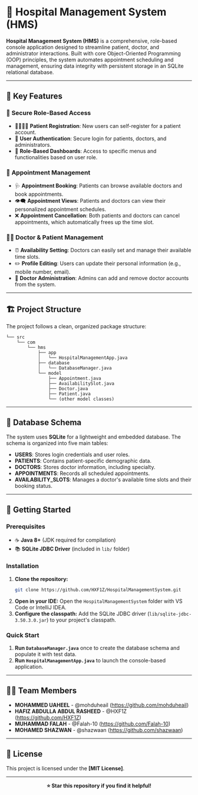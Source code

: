 # 🏥 Hospital Management System (HMS)

**Hospital Management System (HMS)** is a comprehensive, role-based console application designed to streamline patient, doctor, and administrator interactions. Built with core Object-Oriented Programming (OOP) principles, the system automates appointment scheduling and management, ensuring data integrity with persistent storage in an SQLite relational database.

---

## 🚀 Key Features

### 🔐 **Secure Role-Based Access**
- 👨‍👩‍👧‍👦 **Patient Registration**: New users can self-register for a patient account.
- 🔑 **User Authentication**: Secure login for patients, doctors, and administrators.
- 🚪 **Role-Based Dashboards**: Access to specific menus and functionalities based on user role.

### 📅 **Appointment Management**
- 🩺 **Appointment Booking**: Patients can browse available doctors and book appointments.
- 👁️‍🗨️ **Appointment Views**: Patients and doctors can view their personalized appointment schedules.
- ❌ **Appointment Cancellation**: Both patients and doctors can cancel appointments, which automatically frees up the time slot.

### 👨‍⚕️ **Doctor & Patient Management**
- ⏰ **Availability Setting**: Doctors can easily set and manage their available time slots.
- ✏️ **Profile Editing**: Users can update their personal information (e.g., mobile number, email).
- 📝 **Doctor Administration**: Admins can add and remove doctor accounts from the system.

---

## 🏗️ Project Structure

The project follows a clean, organized package structure: 
```
└── src
    └── com
        └── hms
            ├── app
            │   └── HospitalManagementApp.java
            ├── database
            │   └── DatabaseManager.java
            └── model
                ├── Appointment.java
                ├── AvailabilitySlot.java
                ├── Doctor.java
                ├── Patient.java
                └── (other model classes)
```                                                                                                                                                                  
---

## 💾 Database Schema

The system uses **SQLite** for a lightweight and embedded database. The schema is organized into five main tables:

* **USERS**: Stores login credentials and user roles.
* **PATIENTS**: Contains patient-specific demographic data.
* **DOCTORS**: Stores doctor information, including specialty.
* **APPOINTMENTS**: Records all scheduled appointments.
* **AVAILABILITY_SLOTS**: Manages a doctor's available time slots and their booking status.

---

## 🚀 Getting Started

### Prerequisites
- ☕ **Java 8+** (JDK required for compilation)
- 📚 **SQLite JDBC Driver** (included in `lib/` folder)

### Installation
1.  **Clone the repository:**
    ```bash
    git clone https://github.com/HXF1Z/HospitalManagementSystem.git
    ```
2.  **Open in your IDE:** Open the `HospitalManagementSystem` folder with VS Code or IntelliJ IDEA.
3.  **Configure the classpath:** Add the SQLite JDBC driver (`lib/sqlite-jdbc-3.50.3.0.jar`) to your project's classpath.

### Quick Start
1.  **Run `DatabaseManager.java`** once to create the database schema and populate it with test data.
2.  **Run `HospitalManagementApp.java`** to launch the console-based application.

---

## 🧑‍💻 Team Members

* **MOHAMMED UAHEEL** - @mohduheail (https://github.com/mohduheail)
* **HAFIZ ABDULLA ABDUL RASHEED** - @HXF1Z (https://github.com/HXF1Z)
* **MUHAMMAD FALAH** - @Falah-10 (https://github.com/Falah-10)
* **MOHAMED SHAZWAN** - @shazwaan (https://github.com/shazwaan)

---

## 📄 License

This project is licensed under the **[MIT License]**.

---

<div align="center">
    
**⭐ Star this repository if you find it helpful!**

</div>
